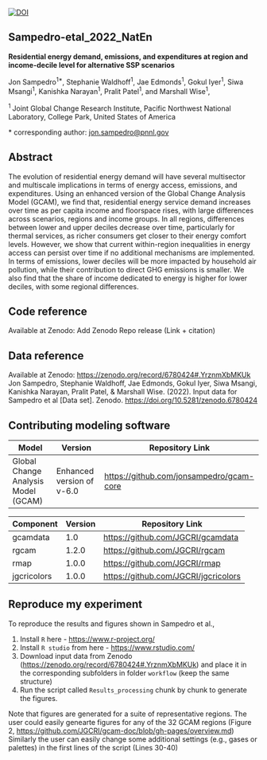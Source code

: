 [![DOI](https://zenodo.org/badge/508804988.svg)](https://zenodo.org/badge/latestdoi/508804988)

## Sampedro-etal_2022_NatEn

**Residential energy demand, emissions, and expenditures at region and income-decile level for alternative SSP scenarios**

Jon Sampedro<sup>1\*</sup>, Stephanie Waldhoff<sup>1</sup>, Jae Edmonds<sup>1</sup>, Gokul Iyer<sup>1</sup>, Siwa Msangi<sup>1</sup>, Kanishka Narayan<sup>1</sup>, Pralit Patel<sup>1</sup>, and Marshall Wise<sup>1</sup>, 

<sup>1 </sup> Joint Global Change Research Institute, Pacific Northwest National Laboratory, College Park, United States of America

\* corresponding author:  jon.sampedro@pnnl.gov

## Abstract
The evolution of residential energy demand will have several multisector and multiscale implications in terms of energy access, emissions, and expenditures. Using an enhanced version of the Global Change Analysis Model (GCAM), we find that, residential energy service demand increases over time as per capita income and floorspace rises, with large differences across scenarios, regions and income groups. In all regions, differences between lower and upper deciles decrease over time, particularly for thermal services, as richer consumers get closer to their energy comfort levels. 
However, we show that current within-region inequalities in energy access can persist over time if no additional mechanisms are implemented. In terms of emissions, lower deciles will be more impacted by household air pollution, while their contribution to direct GHG emissions is smaller. We also find that the share of income dedicated to energy is higher for lower deciles, with some regional differences.  

## Code reference
Available at Zenodo: Add Zenodo Repo release (Link + citation)

## Data reference
Available at Zenodo: https://zenodo.org/record/6780424#.YrznmXbMKUk
Jon Sampedro, Stephanie Waldhoff, Jae Edmonds, Gokul Iyer, Siwa Msangi, Kanishka Narayan, Pralit Patel, & Marshall Wise. (2022). Input data for Sampedro et al [Data set]. Zenodo. https://doi.org/10.5281/zenodo.6780424

## Contributing modeling software
| Model | Version | Repository Link 
|-------|---------|-----------------
| Global Change Analysis Model (GCAM) | Enhanced version of v-6.0| https://github.com/jonsampedro/gcam-core | 

| Component| Version | Repository Link 
|-------|---------|-----------------
| gcamdata | 1.0| https://github.com/JGCRI/gcamdata | 
| rgcam | 1.2.0| https://github.com/JGCRI/rgcam | 
| rmap| 1.0.0| https://github.com/JGCRI/rmap | 
| jgcricolors| 1.0.0| https://github.com/JGCRI/jgcricolors| 

## Reproduce my experiment
To reproduce the results and figures shown in Sampedro et al.,

1. Install `R` here - https://www.r-project.org/
2. Install `R studio` from here - https://www.rstudio.com/
3. Download input data from Zenodo (https://zenodo.org/record/6780424#.YrznmXbMKUk) and place it in the corresponding subfolders in folder `workflow` (keep the same structure)
4. Run the script called `Results_processing` chunk by chunk to generate the figures.  

Note that figures are generated for a suite of representative regions. The user could easily genearte figures for any of the 32 GCAM regions (Figure 2, https://github.com/JGCRI/gcam-doc/blob/gh-pages/overview.md)
Similarly the user can easily change some additional settings (e.g., gases or palettes) in the first lines of the script (Lines 30-40)